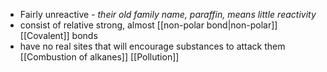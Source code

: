+ Fairly unreactive - *their old family name, paraffin, means little reactivity*
+ consist of relative strong, almost [[non-polar bond|non-polar]] [[Covalent]] bonds
+ have no real sites that will encourage substances to attack them
[[Combustion of alkanes]]
[[Pollution]]